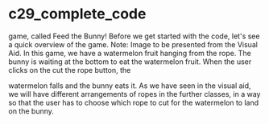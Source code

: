 # c29_complete_code

game, called Feed the Bunny!
Before we get started with the code, let's see a quick overview of the game.
Note: Image to be presented from the Visual Aid.
In this game, we have a watermelon fruit hanging from the rope.
The bunny is waiting at the bottom to eat the watermelon fruit.
When the user clicks on the cut the rope button, the

watermelon falls and the bunny eats it.
As we have seen in the visual aid, we will have different arrangements of ropes in the further classes, in a way so that the user has to choose which rope to cut for the watermelon to land on the bunny.
